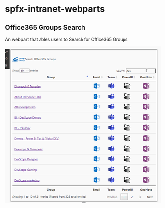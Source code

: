 # spfx-intranet-webparts

## Office365 Groups Search
An webpart that ables users to Search for Office365 Groups

![](SearchGroups.gif)